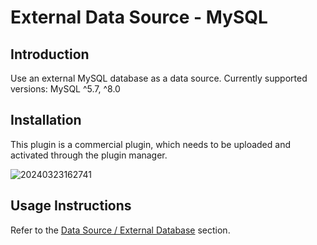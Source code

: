 # External Data Source - MySQL

<PluginInfo commercial="true" name="data-source-external-mysql"></PluginInfo>

## Introduction

Use an external MySQL database as a data source. Currently supported versions: MySQL ^5.7, ^8.0

## Installation

This plugin is a commercial plugin, which needs to be uploaded and activated through the plugin manager.

![20240323162741](https://static-docs.nocobase.com/20240323162741.png)

## Usage Instructions

Refer to the [Data Source / External Database](/handbook/data-source-manager/external-database) section.